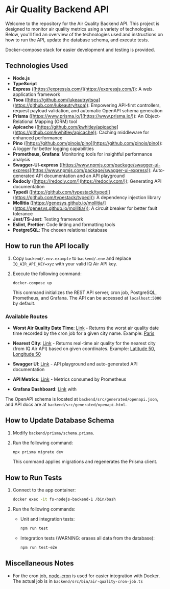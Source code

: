 # Air Quality Backend API

Welcome to the repository for the Air Quality Backend API. This project is designed to monitor air quality metrics using a variety of technologies. Below, you'll find an overview of the technologies used and instructions on how to run the API, update the database schema, and execute tests. 

Docker-compose stack for easier development and testing is provided.

## Technologies Used

- **Node.js**
- **TypeScript**
- **Express** ([https://expressjs.com/](https://expressjs.com/)): A web application framework
- **Tsoa** ([https://github.com/lukeautry/tsoa](https://github.com/lukeautry/tsoa)): Empowering API-first controllers, request payload validation, and automatic OpenAPI schema generation
- **Prisma** ([https://www.prisma.io/](https://www.prisma.io/)): An Object-Relational Mapping (ORM) tool
- **Apicache** ([https://github.com/kwhitley/apicache](https://github.com/kwhitley/apicache)): Caching middleware for enhanced performance
- **Pino** ([https://github.com/pinojs/pino](https://github.com/pinojs/pino)): A logger for better logging capabilities
- **Prometheus, Grafana**: Monitoring tools for insightful performance analysis
- **Swagger-UI-express** ([https://www.npmjs.com/package/swagger-ui-express](https://www.npmjs.com/package/swagger-ui-express)): Auto-generated API documentation and an API playground
- **Redocly** ([https://redocly.com/](https://redocly.com/)): Generating API documentation
- **Typedi** ([https://github.com/typestack/typedi](https://github.com/typestack/typedi)): A dependency injection library
- **Mollitia** ([https://genesys.github.io/mollitia/](https://genesys.github.io/mollitia/)): A circuit breaker for better fault tolerance
- **Jest**/**TS-Jest**: Testing framework
- **Eslint**, **Prettier**: Code linting and formatting tools
- **PostgreSQL**: The chosen relational database

## How to run the API locally

1. Copy `backend/.env.example` to `backend/.env` and replace `IQ_AIR_API_KEY=xyz` with your valid IQ Air API key.
2. Execute the following command:

    ```bash
    docker-compose up
    ```

   This command initializes the REST API server, cron job, PostgreSQL, Prometheus, and Grafana. The API can be accessed at `localhost:5000` by default.

### Available Routes

- **Worst Air Quality Date Time**: [Link](http://localhost:5000/v1/air-quality/worst-air-quality-date-time/{cityName}) - Returns the worst air quality date time recorded by the cron job for a given city name. Example: [Paris](http://localhost:5000/v1/air-quality/worst-air-quality-date-time/paris)

- **Nearest City**: [Link](http://localhost:5000/v1/air-quality/nearest-city?lat={lat}&lon={lon}) - Returns real-time air quality for the nearest city (from IQ Air API) based on given coordinates. Example: [Latitude 50, Longitude 50](http://localhost:5000/v1/air-quality/nearest-city?lat=50&lon=50)

- **Swagger UI**: [Link](http://localhost:5000/docs/) - API playground and auto-generated API documentation

- **API Metrics**: [Link](http://localhost:9999/metrics) - Metrics consumed by Prometheus

- **Grafana Dashboard**: [Link](http://localhost:3000/d/1DYaynomMk/backend-service-dashboard?orgId=1&refresh=10s) with 

The OpenAPI schema is located at `backend/src/generated/openapi.json`, and API docs are at `backend/src/generated/openapi.html`.

## How to Update Database Schema

1. Modify `backend/prisma/schema.prisma`.
2. Run the following command:

    ```bash
    npx prisma migrate dev
    ```

   This command applies migrations and regenerates the Prisma client.

## How to Run Tests

1. Connect to the app container:

    ```bash
    docker exec -it fs-nodejs-backend-1 /bin/bash
    ```

2. Run the following commands:

    - Unit and integration tests:

        ```bash
        npm run test
        ```

    - Integration tests (WARNING: erases all data from the database):

        ```bash
        npm run test-e2e
        ```

## Miscellaneous Notes

- For the cron job, [node-cron](https://www.npmjs.com/package/cron) is used for easier integration with Docker. The actual job is in `backend/src/bin/air-quality-cron-job.ts`
